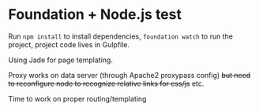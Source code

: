 # Foundation + Node.js test

Run ``npm install`` to install dependencies, ``foundation watch`` to run the project, project code lives in Gulpfile.

Using Jade for page templating.

Proxy works on data server (through Apache2 proxypass config) ~~but need to reconfigure node to recognize relative links for css/js~~ etc.

Time to work on proper routing/templating